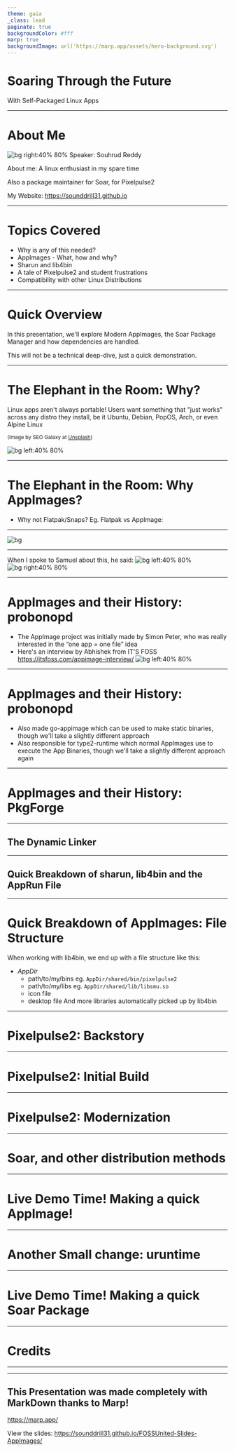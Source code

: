 ```yaml
---
theme: gaia
_class: lead
paginate: true
backgroundColor: #fff
marp: true
backgroundImage: url('https://marp.app/assets/hero-background.svg')
---
```



# **Soaring Through the Future**

With Self-Packaged Linux Apps

--- 

# **About Me**
![bg right:40% 80%](https://avatars.githubusercontent.com/u/84176052?v=4)
Speaker: Souhrud Reddy

About me: A linux enthusiast in my spare time

Also a package maintainer for Soar, for Pixelpulse2

My Website: https://sounddrill31.github.io

--- 
# **Topics Covered**
- Why is any of this needed?
- AppImages - What, how and why?
- Sharun and lib4bin
- A tale of Pixelpulse2 and student frustrations
- Compatibility with other Linux Distributions


--- 

# **Quick Overview**
In this presentation, we'll explore Modern AppImages, the Soar Package Manager and how dependencies are handled. 

This will not be a technical deep-dive, just a quick demonstration.

--- 

# **The Elephant in the Room: Why?**
Linux apps aren't always portable! Users want something that "just works" across any distro they install, be it Ubuntu, Debian, PopOS, Arch, or even Alpine Linux

<sub>(Image by SEO Galaxy at [Unsplash](https://unsplash.com/photos/a-woman-sitting-in-front-of-a-laptop-computer-dJpBpPUevSA))</sub>
<!--Fumbling with solutions is not a good look, neither are huge installs -->
<!-- Users load linux to escape bloat, not cause them -->

![bg left:40% 80%](https://images.unsplash.com/photo-1709718499883-7267d6ffae9c?q=80&w=1470&auto=format&fit=crop&ixlib=rb-4.0.3&ixid=M3wxMjA3fDB8MHxwaG90by1wYWdlfHx8fGVufDB8fHx8fA%3D%3D)

---

# **The Elephant in the Room: Why AppImages?**

- Why not Flatpak/Snaps? 
Eg. Flatpak vs AppImage:
<!-- Give supporting screenshots and thoughts -->
---

![bg](assets/flatpakvsappimage.png)

---

When I spoke to Samuel about this, he said:
![bg left:40% 80%](assets/samuel-update.png)
![bg right:40% 80%](assets/samuel-on-ghostty.png)

---

# **AppImages and their History: probonopd**
- The AppImage project was initially made by Simon Peter, who was really interested in the “one app = one file” idea
- Here's an interview by Abhishek from IT'S FOSS 
https://itsfoss.com/appimage-interview/
![bg left:40% 80%](https://avatars.githubusercontent.com/u/2480569?v=4)
---

# **AppImages and their History: probonopd**
- Also made go-appimage which can be used to make static binaries, though we'll take a slightly different approach
- Also responsible for type2-runtime which normal AppImages use to execute the App Binaries, though we'll take a slightly different approach again
--- 

# **AppImages and their History: PkgForge**
<!-- - Not just limited to AppImages but also other static and self-contained binaries but this one will focus on AppImages-->

--- 
## **The Dynamic Linker**

--- 
## **Quick Breakdown of sharun, lib4bin and the AppRun File**
<!-- Run the app, lib4bin -->

<!-- This will set up all the files we need automatically along with a dynamic linker - this means we can avoid rpath or patchelf shenanigans
 -->
---
# **Quick Breakdown of AppImages: File Structure**
When working with lib4bin, we end up with a file structure like this:
- *AppDir*
    - path/to/my/bins eg. `AppDir/shared/bin/pixelpulse2`
    - path/to/my/libs eg. `AppDir/shared/lib/libsmu.so`
    - icon file
    - desktop file
And more libraries automatically picked up by lib4bin

<!--not needed if we're not doing anything special or copying over files, -->


---
# **Pixelpulse2: Backstory**

--- 
# **Pixelpulse2: Initial Build**

--- 
# **Pixelpulse2: Modernization**

--- 

# **Soar, and other distribution methods**

--- 

# **Live Demo Time! Making a quick AppImage!**
<!-- Quick flow, mermaid diagram -->
--- 
# **Another Small change: uruntime**
<!--Uruntime, what why how-->
---
# **Live Demo Time! Making a quick Soar Package**

--- 
# **Credits**

--- 
--- 
## **This Presentation was made completely with MarkDown thanks to Marp!**

https://marp.app/

View the slides: https://sounddrill31.github.io/FOSSUnited-Slides-AppImages/
